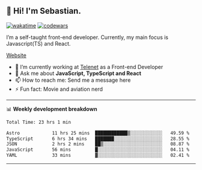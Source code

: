 ## 👋 Hi! I'm Sebastian.

[![wakatime](https://wakatime.com/badge/user/df0036c6-328a-4a39-be9b-e49417ed22a1.svg)](https://wakatime.com/@df0036c6-328a-4a39-be9b-e49417ed22a1)
[![codewars](https://www.codewars.com/users/sebavuye/badges/small)](https://www.codewars.com/users/sebavuye)

I’m a self-taught front-end developer. Currently, my main focus is Javascript(TS) and React.

[Website](https://sebastianvuye.be)

- 🔭 I’m currently working at [Telenet](https://telenet.be/) as a Front-end Developer
- 💬 Ask me about **JavaScript, TypeScript and React**
- 📫 How to reach me: Send me a message here
- ⚡ Fun fact: Movie and aviation nerd

-------

📊 **Weekly development breakdown**

<!--START_SECTION:waka-->

```txt
Total Time: 23 hrs 1 min

Astro            11 hrs 25 mins  ████████████▒░░░░░░░░░░░░   49.59 %
TypeScript       6 hrs 34 mins   ███████░░░░░░░░░░░░░░░░░░   28.55 %
JSON             2 hrs 2 mins    ██▒░░░░░░░░░░░░░░░░░░░░░░   08.87 %
JavaScript       56 mins         █░░░░░░░░░░░░░░░░░░░░░░░░   04.11 %
YAML             33 mins         ▓░░░░░░░░░░░░░░░░░░░░░░░░   02.41 %
```

<!--END_SECTION:waka-->
-------

